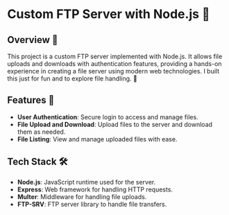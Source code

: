 # Custom FTP Server with Node.js 📁

## Overview 🌟

This project is a custom FTP server implemented with Node.js. It allows file uploads and downloads with authentication features, providing a hands-on experience in creating a file server using modern web technologies. I built this just for fun and to explore file handling. 🎉

## Features 🚀

- **User Authentication**: Secure login to access and manage files.
- **File Upload and Download**: Upload files to the server and download them as needed.
- **File Listing**: View and manage uploaded files with ease.

## Tech Stack 🛠️

- **Node.js**: JavaScript runtime used for the server.
- **Express**: Web framework for handling HTTP requests.
- **Multer**: Middleware for handling file uploads.
- **FTP-SRV**: FTP server library to handle file transfers.